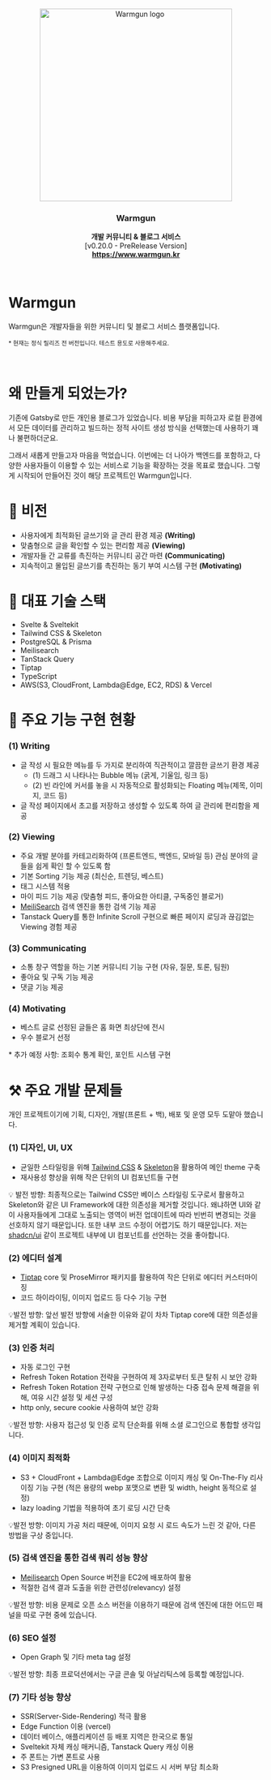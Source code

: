 <br />

<p align="center">
  <a href="https://getbootstrap.com/">
    <img src="https://github.com/gongzone/warmgun/assets/84328632/4fc90538-6f64-4be7-b3fb-f485d457bea0" width="380" alt="Warmgun logo">
  </a>
</p>

<h3 align="center"><strong>Warmgun</strong></h3>

<p align="center">
  <strong>개발 커뮤니티 & 블로그 서비스</strong>
  <br>
  [v0.20.0 - PreRelease Version]
  <br>
  <a href="https://www.warmgun.kr/">
  <strong>https://www.warmgun.kr</strong>
  </a>
</p>

<br>

# Warmgun

Warmgun은 개발자들을 위한 커뮤니티 및 블로그 서비스 플랫폼입니다.

<small>\* 현재는 정식 릴리즈 전 버전입니다. 테스트 용도로 사용해주세요.</small>

<br>

# 왜 만들게 되었는가?

기존에 Gatsby로 만든 개인용 블로그가 있었습니다. 비용 부담을 피하고자 로컬 환경에서 모든 데이터를 관리하고 빌드하는 정적 사이트 생성 방식을 선택했는데 사용하기 꽤나 불편하더군요.

그래서 새롭게 만들고자 마음을 먹었습니다. 이번에는 더 나아가 백엔드를 포함하고, 다양한 사용자들이 이용할 수 있는 서비스로 기능을 확장하는 것을 목표로 했습니다. 그렇게 시작되어 만들어진 것이 해당 프로젝트인 Warmgun입니다.

# 👀 비전

- 사용자에게 최적화된 글쓰기와 글 관리 환경 제공 **(Writing)**
- 맞춤형으로 글을 확인할 수 있는 편리함 제공 **(Viewing)**
- 개발자들 간 교류를 촉진하는 커뮤니티 공간 마련 **(Communicating)**
- 지속적이고 몰입된 글쓰기를 촉진하는 동기 부여 시스템 구현 **(Motivating)**

# 💭 대표 기술 스택

- Svelte & Sveltekit
- Tailwind CSS & Skeleton
- PostgreSQL & Prisma
- Meilisearch
- TanStack Query
- Tiptap
- TypeScript
- AWS(S3, CloudFront, Lambda@Edge, EC2, RDS) & Vercel

# 🛫 주요 기능 구현 현황

### (1) Writing

- 글 작성 시 필요한 메뉴를 두 가지로 분리하여 직관적이고 깔끔한 글쓰기 환경 제공
  - (1) 드래그 시 나타나는 Bubble 메뉴 (굵게, 기울임, 링크 등)
  - (2) 빈 라인에 커서를 놓을 시 자동적으로 활성화되는 Floating 메뉴(제목, 이미지, 코드 등)
- 글 작성 페이지에서 초고를 저장하고 생성할 수 있도록 하여 글 관리에 편리함을 제공

### (2) Viewing

- 주요 개발 분야를 카테고리화하여 (프론트엔드, 백엔드, 모바일 등) 관심 분야의 글들을 쉽게 확인 할 수 있도록 함
- 기본 Sorting 기능 제공 (최신순, 트렌딩, 베스트)
- 태그 시스템 적용
- 마이 피드 기능 제공 (맞춤형 피드, 좋아요한 아티클, 구독중인 블로거)
- [MeiliSearch](https://www.meilisearch.com/) 검색 엔진을 통한 검색 기능 제공
- Tanstack Query를 통한 Infinite Scroll 구현으로 빠른 페이지 로딩과 끊김없는 Viewing 경험 제공

### (3) Communicating

- 소통 창구 역할을 하는 기본 커뮤니티 기능 구현 (자유, 질문, 토론, 팀원)
- 좋아요 및 구독 기능 제공
- 댓글 기능 제공

### (4) Motivating

- 베스트 글로 선정된 글들은 홈 화면 최상단에 전시
- 우수 블로거 선정

\* 추가 예정 사항: 조회수 통계 확인, 포인트 시스템 구현

# ⚒️ 주요 개발 문제들

개인 프로젝트이기에 기획, 디자인, 개발(프론트 + 백), 배포 및 운영 모두 도맡아 했습니다.

### (1) 디자인, UI, UX

- 균일한 스타일링을 위해 [Tailwind CSS](https://tailwindcss.com/) & [Skeleton](https://www.skeleton.dev/)을 활용하여 메인 theme 구축
- 재사용성 향상을 위해 작은 단위의 UI 컴포넌트들 구현

💡 발전 방향: 최종적으로는 Tailwind CSS만 베이스 스타일링 도구로서 활용하고 Skeleton와 같은 UI Framework에 대한 의존성을 제거할 것입니다. 왜냐하면 UI와 같이 사용자들에게 그대로 노출되는 영역이 버전 업데이트에 따라 빈번히 변경되는 것을 선호하지 않기 때문입니다. 또한 내부 코드 수정이 어렵기도 하기 때문입니다. 저는 [shadcn/ui](https://ui.shadcn.com/) 같이 프로젝트 내부에 UI 컴포넌트를 선언하는 것을 좋아합니다.

### (2) 에디터 설계

- [Tiptap](https://tiptap.dev/) core 및 ProseMirror 패키지를 활용하여 작은 단위로 에디터 커스터마이징
- 코드 하이라이팅, 이미지 업로드 등 다수 기능 구현

💡발전 방향: 앞선 발전 방향에 서술한 이유와 같이 차차 Tiptap core에 대한 의존성을 제거할 계획이 있습니다.

### (3) 인증 처리

- 자동 로그인 구현
- Refresh Token Rotation 전략을 구현하여 제 3자로부터 토큰 탈취 시 보안 강화
- Refresh Token Rotation 전략 구현으로 인해 발생하는 다중 접속 문제 해결을 위해, 여유 시간 설정 및 세션 구성
- http only, secure cookie 사용하여 보안 강화

💡발전 방향: 사용자 접근성 및 인증 로직 단순화를 위해 소셜 로그인으로 통합할 생각입니다.

### (4) **이미지 최적화**

- S3 + CloudFront + Lambda@Edge 조합으로 이미지 캐싱 및 On-The-Fly 리사이징 기능 구현 (적은 용량의 webp 포맷으로 변환 및 width, height 동적으로 설정)
- lazy loading 기법을 적용하여 초기 로딩 시간 단축

💡발전 방향: 이미지 가공 처리 때문에, 이미지 요청 시 로드 속도가 느린 것 같아, 다른 방법을 구상 중입니다.

### (5) **검색 엔진을 통한 검색 쿼리 성능 향상**

- [Meilisearch](https://www.meilisearch.com/) Open Source 버전을 EC2에 배포하여 활용
- 적절한 검색 결과 도출을 위한 관련성(relevancy) 설정

💡발전 방향: 비용 문제로 오픈 소스 버전을 이용하기 때문에 검색 엔진에 대한 어드민 패널을 따로 구현 중에 있습니다.

### (6) SEO 설정

- Open Graph 및 기타 meta tag 설정

💡발전 방향: 최종 프로덕션에서는 구글 콘솔 및 아날리틱스에 등록할 예정입니다.

### (7) 기타 성능 향상

- SSR(Server-Side-Rendering) 적극 활용
- Edge Function 이용 (vercel)
- 데이터 베이스, 애플리케이션 등 배포 지역은 한국으로 통일
- Sveltekit 자체 캐싱 매커니즘, Tanstack Query 캐싱 이용
- 주 폰트는 가변 폰트로 사용
- S3 Presigned URL을 이용하여 이미지 업로드 시 서버 부담 최소화
